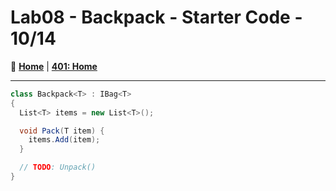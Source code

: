 # Lab08 - Backpack - Starter Code - 10/14

🏡 [**Home**](https://mistidinzy.github.io/ReadingNotes/)
|
[**401: Home**](https://mistidinzy.github.io/ReadingNotes/401/401home.html)

---

```C#
class Backpack<T> : IBag<T>
{
  List<T> items = new List<T>();

  void Pack(T item) {
    items.Add(item);
  }

  // TODO: Unpack()
}
```
